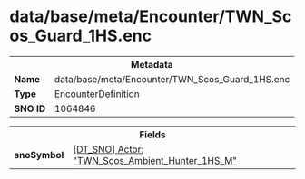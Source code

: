 <h1>data/base/meta/Encounter/TWN_Scos_Guard_1HS.enc</h1><table><tr><th colspan="100%">Metadata</th></tr><tr><td><b>Name</b></td><td>data/base/meta/Encounter/TWN_Scos_Guard_1HS.enc</td></tr><tr><td><b>Type</b></td><td>EncounterDefinition</td></tr><tr><td><b>SNO ID</b></td><td>1064846</td></tr></table>

<table><tr><th colspan="100%">Fields</th></tr><tr><td><b>snoSymbol</b></td><td><a href="..\Actor\TWN_Scos_Ambient_Hunter_1HS_M.acr.md">[DT_SNO] Actor: "TWN_Scos_Ambient_Hunter_1HS_M"</a></td></tr></table>

